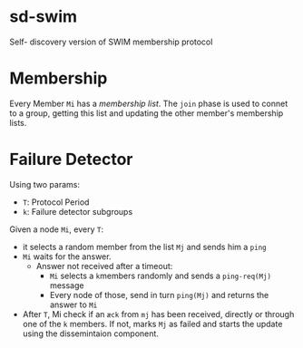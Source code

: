 # sd-swim
Self- discovery version of SWIM membership protocol

# Membership

Every Member `Mi` has a *membership list*.
The `join` phase is used to connet to a group, getting this list and updating the other member's membership lists.

# Failure Detector

Using two params:
- `T`: Protocol Period
- `k`: Failure detector subgroups

Given a node `Mi`, every `T`:
- it selects a random member from the list `Mj` and sends him a `ping`
- `Mi` waits for the answer.
  - Answer not received after a timeout:
    - `Mi` selects a `k`members randomly and sends a `ping-req(Mj)` message
    - Every node of those, send in turn `ping(Mj)` and returns the answer to `Mi`
- After `T`, Mi check if an `æck` from `mj` has been received, directly or through one of the `k` members. If not, marks `Mj` as failed and starts the update using the dissemintaion component.
